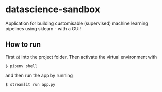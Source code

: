 # datascience-sandbox
Application for building customisable (supervised) machine learning pipelines using sklearn - with a GUI!


## How to run

First `cd` into the project folder. Then activate the virtual environment with 

```console
$ pipenv shell
```

and then run the app by running 

```console 
$ streamlit run app.py
```
